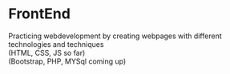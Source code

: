 # FrontEnd<br>
Practicing webdevelopment by creating webpages with different technologies and techniques<br>
(HTML, CSS, JS so far)<br>
(Bootstrap, PHP, MYSql coming up)<br>
